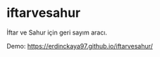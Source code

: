 # iftarvesahur
İftar ve Sahur için geri sayım aracı.

Demo: https://erdinckaya97.github.io/iftarvesahur/

